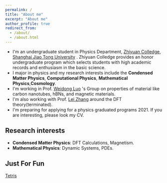 ```yaml
---
permalink: /
title: "About me"
excerpt: "About me"
author_profile: true
redirect_from: 
  - /about/
  - /about.html
---
```


+ I'm an undergraduate student in Physics Department, [Zhiyuan Colledge](https://zhiyuan.sjtu.edu.cn/), [Shanghai Jiao Tong University](https:sjtu.edu.cn/) . Zhiyuan Colledge provides an honor undergraduate program which selects students with high academic records and enthusiasm in the basic science.
+ I major in physics and my research interests include the **Condensed Matter Physics**, **Computational Physics**, **Mathematical Physics**,**Cosmology**.
+ I'm working in Prof. [Weidong Luo](http://www.physics.sjtu.edu.cn/wdluo) 's Group on properties of material like carbon nanotubes, hBNs, and magnetic materials. 
+ I'm also working with Prof. [Lei Zhang](https://ins.sjtu.edu.cn/people/lzhang/home.html) around the DFT theory(terminated).
+ I'm preparing for applying for a physics graduated programs 2021. If you are interesting, please look my CV.

## Research interests
* **Condensed Matter Physics**: DFT Calculations, Magnetism.
* **Mathematical Physics**: Dynamic Systems, PDEs.

## Just For Fun
[Tetris](tetris/tetris.html)